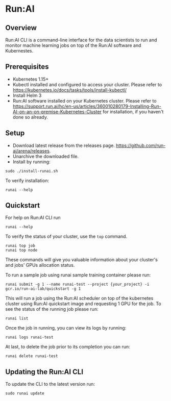 # Run:AI
## Overview

Run:AI CLI is a command-line interface for the data scientists to run and monitor machine learning jobs on top of the Run:AI software and Kubernestes.

## Prerequisites
* Kubernetes 1.15+
* Kubectl installed and configured to access your cluster. Please refer to https://kubernetes.io/docs/tasks/tools/install-kubectl/
* Install Helm 3
* Run:AI software installed on your Kubernetes cluster. Please refer to https://support.run.ai/hc/en-us/articles/360010280179-Installing-Run-AI-on-an-on-premise-Kubernetes-Cluster for installation, if you haven't done so already.
## Setup

* Download latest release from the releases page. https://github.com/run-ai/arena/releases. 
* Unarchive the downloaded file.
* Install by running:
```
sudo ./install-runai.sh
```
To verify installation:
```
runai --help
```
## Quickstart

For help on Run:AI CLI run
```
runai --help
```
To verify the status of your cluster, use the `top` command.
```
runai top job
runai top node
```
These commands will give you valuable information about your cluster's and jobs' GPUs allocation status.

To run a sample job using runai sample training container please run:
```
runai submit -g 1 --name runai-test --project {your_project} -i gcr.io/run-ai-lab/quickstart -g 1
```
This will run a job using the Run:AI scheduler on top of the kubernetes cluster using Run:AI quickstart image and requesting 1 GPU for the job. To see the status of the running job please run:
```
runai list
```
Once the job in running, you can view its logs by running:
```
runai logs runai-test
```
At last, to delete the job prior to its completion you can run:
```
runai delete runai-test
```

## Updating the Run:AI CLI
To update the CLI to the latest version run:
```
sudo runai update
```
